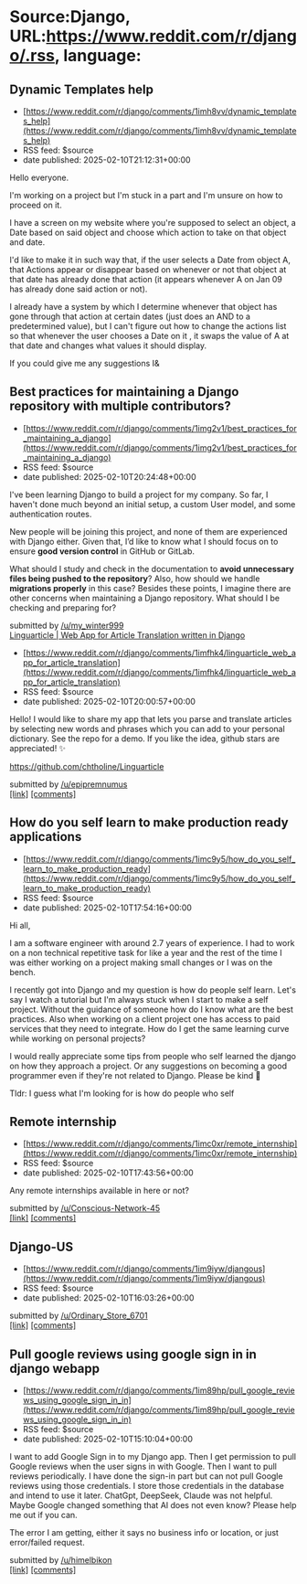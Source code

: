 # Source:Django, URL:https://www.reddit.com/r/django/.rss, language:

## Dynamic Templates help
 - [https://www.reddit.com/r/django/comments/1imh8vv/dynamic_templates_help](https://www.reddit.com/r/django/comments/1imh8vv/dynamic_templates_help)
 - RSS feed: $source
 - date published: 2025-02-10T21:12:31+00:00

<!-- SC_OFF --><div class="md"><p>Hello everyone.</p> <p>I&#39;m working on a project but I&#39;m stuck in a part and I&#39;m unsure on how to proceed on it.</p> <p>I have a screen on my website where you&#39;re supposed to select an object, a Date based on said object and choose which action to take on that object and date.</p> <p>I&#39;d like to make it in such way that, if the user selects a Date from object A, that Actions appear or disappear based on whenever or not that object at that date has already done that action (it appears whenever A on Jan 09 has already done said action or not).</p> <p>I already have a system by which I determine whenever that object has gone through that action at certain dates (just does an AND to a predetermined value), but I can&#39;t figure out how to change the actions list so that whenever the user chooses a Date on it , it swaps the value of A at that date and changes what values it should display.</p> <p>If you could give me any suggestions I&

## Best practices for maintaining a Django repository with multiple contributors?
 - [https://www.reddit.com/r/django/comments/1img2v1/best_practices_for_maintaining_a_django](https://www.reddit.com/r/django/comments/1img2v1/best_practices_for_maintaining_a_django)
 - RSS feed: $source
 - date published: 2025-02-10T20:24:48+00:00

<!-- SC_OFF --><div class="md"><p>I&#39;ve been learning Django to build a project for my company. So far, I haven&#39;t done much beyond an initial setup, a custom User model, and some authentication routes.</p> <p>New people will be joining this project, and none of them are experienced with Django either. Given that, I’d like to know what I should focus on to ensure <strong>good version control</strong> in GitHub or GitLab.</p> <p>What should I study and check in the documentation to <strong>avoid unnecessary files being pushed to the repository</strong>? Also, how should we handle <strong>migrations properly</strong> in this case? Besides these points, I imagine there are other concerns when maintaining a Django repository. What should I be checking and preparing for?</p> </div><!-- SC_ON --> &#32; submitted by &#32; <a href="https://www.reddit.com/user/my_winter999"> /u/my_winter999 </a> <br/> <span><a href="https://www.reddit.com/r/django/comments/1img2v1/best_practices_for_mai

## Linguarticle | Web App for Article Translation written in Django
 - [https://www.reddit.com/r/django/comments/1imfhk4/linguarticle_web_app_for_article_translation](https://www.reddit.com/r/django/comments/1imfhk4/linguarticle_web_app_for_article_translation)
 - RSS feed: $source
 - date published: 2025-02-10T20:00:57+00:00

<!-- SC_OFF --><div class="md"><p>Hello! I would like to share my app that lets you parse and translate articles by selecting new words and phrases which you can add to your personal dictionary. See the repo for a demo. If you like the idea, github stars are appreciated! ✨</p> <p><a href="https://github.com/chtholine/Linguarticle">https://github.com/chtholine/Linguarticle</a></p> </div><!-- SC_ON --> &#32; submitted by &#32; <a href="https://www.reddit.com/user/epipremnumus"> /u/epipremnumus </a> <br/> <span><a href="https://www.reddit.com/r/django/comments/1imfhk4/linguarticle_web_app_for_article_translation/">[link]</a></span> &#32; <span><a href="https://www.reddit.com/r/django/comments/1imfhk4/linguarticle_web_app_for_article_translation/">[comments]</a></span>

## How do you self learn to make production ready applications
 - [https://www.reddit.com/r/django/comments/1imc9y5/how_do_you_self_learn_to_make_production_ready](https://www.reddit.com/r/django/comments/1imc9y5/how_do_you_self_learn_to_make_production_ready)
 - RSS feed: $source
 - date published: 2025-02-10T17:54:16+00:00

<!-- SC_OFF --><div class="md"><p>Hi all, </p> <p>I am a software engineer with around 2.7 years of experience. I had to work on a non technical repetitive task for like a year and the rest of the time I was either working on a project making small changes or I was on the bench. </p> <p>I recently got into Django and my question is how do people self learn. Let&#39;s say I watch a tutorial but I&#39;m always stuck when I start to make a self project. Without the guidance of someone how do I know what are the best practices. Also when working on a client project one has access to paid services that they need to integrate. How do I get the same learning curve while working on personal projects?</p> <p>I would really appreciate some tips from people who self learned the django on how they approach a project. Or any suggestions on becoming a good programmer even if they&#39;re not related to Django. Please be kind 🙏</p> <p>Tldr: I guess what I&#39;m looking for is how do people who self 

## Remote internship
 - [https://www.reddit.com/r/django/comments/1imc0xr/remote_internship](https://www.reddit.com/r/django/comments/1imc0xr/remote_internship)
 - RSS feed: $source
 - date published: 2025-02-10T17:43:56+00:00

<!-- SC_OFF --><div class="md"><p>Any remote internships available in here or not?</p> </div><!-- SC_ON --> &#32; submitted by &#32; <a href="https://www.reddit.com/user/Conscious-Network-45"> /u/Conscious-Network-45 </a> <br/> <span><a href="https://www.reddit.com/r/django/comments/1imc0xr/remote_internship/">[link]</a></span> &#32; <span><a href="https://www.reddit.com/r/django/comments/1imc0xr/remote_internship/">[comments]</a></span>

## Django-US
 - [https://www.reddit.com/r/django/comments/1im9iyw/djangous](https://www.reddit.com/r/django/comments/1im9iyw/djangous)
 - RSS feed: $source
 - date published: 2025-02-10T16:03:26+00:00

&#32; submitted by &#32; <a href="https://www.reddit.com/user/Ordinary_Store_6701"> /u/Ordinary_Store_6701 </a> <br/> <span><a href="https://www.django-us.com/">[link]</a></span> &#32; <span><a href="https://www.reddit.com/r/django/comments/1im9iyw/djangous/">[comments]</a></span>

## Pull google reviews using google sign in in django webapp
 - [https://www.reddit.com/r/django/comments/1im89hp/pull_google_reviews_using_google_sign_in_in](https://www.reddit.com/r/django/comments/1im89hp/pull_google_reviews_using_google_sign_in_in)
 - RSS feed: $source
 - date published: 2025-02-10T15:10:04+00:00

<!-- SC_OFF --><div class="md"><p>I want to add Google Sign in to my Django app. Then I get permission to pull Google reviews when the user signs in with Google. Then I want to pull reviews periodically. I have done the sign-in part but can not pull Google reviews using those credentials. I store those credentials in the database and intend to use it later. ChatGpt, DeepSeek, Claude was not helpful. Maybe Google changed something that AI does not even know? Please help me out if you can.</p> <p>The error I am getting, either it says no business info or location, or just error/failed request.</p> </div><!-- SC_ON --> &#32; submitted by &#32; <a href="https://www.reddit.com/user/himelbikon"> /u/himelbikon </a> <br/> <span><a href="https://www.reddit.com/r/django/comments/1im89hp/pull_google_reviews_using_google_sign_in_in/">[link]</a></span> &#32; <span><a href="https://www.reddit.com/r/django/comments/1im89hp/pull_google_reviews_using_google_sign_in_in/">[comments]</a></span>

